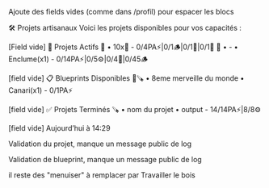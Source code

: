 Ajoute des fields vides (comme dans /profil) pour espacer les blocs

🛠️ Projets artisanaux
Voici les projets disponibles pour vos capacités :

[Field vide]
🔧 Projets Actifs
🧵 • 10x🥞 - 0/4PA⚡|0/1🪵|0/1🧵|0/1🌾
🧵 • - • Enclume(x1) - 0/14PA⚡|0/5⚙️|0/4🌾|0/45🪵

[field vide]
📋 Blueprints Disponibles
🧵🪚 • 8eme merveille du monde • Canari(x1) - 0/1PA⚡

[field vide]
✅ Projets Terminés
🪚 • nom du projet • output - 14/14PA⚡|8/8⚙️

[field vide]
Aujourd’hui à 14:29

Validation du projet, manque un message public de log

Validation de blueprint, manque un message public de log

il reste des "menuiser" à remplacer par Travailler le bois
